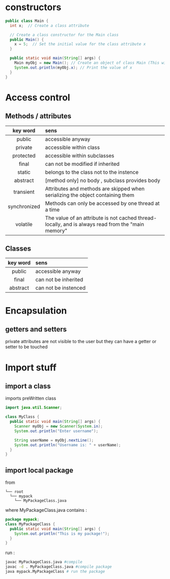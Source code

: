 # constructors
```java
public class Main {
  int x;  // Create a class attribute

  // Create a class constructor for the Main class
  public Main() {
    x = 5;  // Set the initial value for the class attribute x
  }

  public static void main(String[] args) {
    Main myObj = new Main(); // Create an object of class Main (This will call the constructor)
    System.out.println(myObj.x); // Print the value of x
  }
}
```
# Access control
## Methods / attributes
| key word | sens |
| :-: | :-- |
|public| accessible anyway|
|private| accessible within class|
|protected| accessible within subclasses|
|final|can not be modified if inherited|
| static | belongs to the class not to the instence |
|abstract| [method only] no body , subclass provides body|
|transient|	Attributes and methods are skipped when serializing the object containing them|
|synchronized	|Methods can only be accessed by one thread at a time|
|volatile|	The value of an attribute is not cached thread-locally, and is always read from the "main memory"|

## Classes
| key word | sens |
| :-: | :-- |
|public| accessible anyway|
|final| can not be inherited|
|abstract| can not be instenced|
# Encapsulation
## getters and setters
private attributes are not visible to the user but they can have a getter or setter to be touched
# Import stuff
## import a class
imports preWritten class
```java
import java.util.Scanner;

class MyClass {
  public static void main(String[] args) {
    Scanner myObj = new Scanner(System.in);
    System.out.println("Enter username");

    String userName = myObj.nextLine();
    System.out.println("Username is: " + userName);
  }
}
```
## import local package
from
```
└── root
  └── mypack
    └── MyPackageClass.java
```
where MyPackageClass.java contains :
```java
package mypack;
class MyPackageClass {
  public static void main(String[] args) {
    System.out.println("This is my package!");
  }
}
```
run :
```bash
javac MyPackageClass.java #compile
javac -d . MyPackageClass.java #compile package
java mypack.MyPackageClass # run the package
```